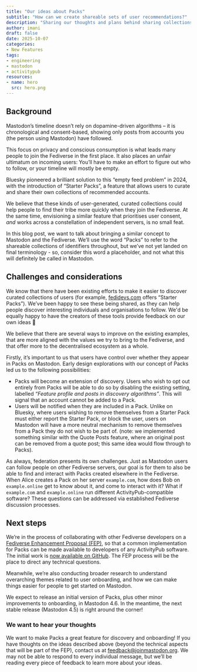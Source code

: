 ```yaml
---
title: "Our ideas about Packs"
subtitle: "How can we create shareable sets of user recommendations?"
description: "Sharing our thoughts and plans behind sharing collections of accounts in the Fediverse."
author: imani
draft: false
date: 2025-10-07
categories:
- New Features
tags:
- engineering
- mastodon
- activitypub
resources:
- name: hero
  src: hero.png
---
```


## Background

Mastodon’s timeline doesn’t rely on dopamine-driven algorithms – it is chronological and consent-based, showing only posts from accounts you (the person using Mastodon) have followed.

This focus on privacy and conscious consumption is what leads many people to join the Fediverse in the first place. It also places an unfair ultimatum on incoming users: You’ll have to make an effort to figure out who to follow, or your timeline will mostly be empty.

Bluesky pioneered a brilliant solution to this “empty feed problem” in 2024, with the introduction of “Starter Packs”, a feature that allows users to curate and share their own collections of recommended accounts.

We believe that these kinds of user-generated, curated collections could help people to find their tribe more quickly when they join the Fediverse. At the same time, envisioning a similar feature that prioritises user consent, *and* works across a constellation of independent servers, is no small feat.

In this blog post, we want to talk about bringing a similar concept to Mastodon and the Fediverse. We’ll use the word “Packs” to refer to the shareable collections of identifiers throughout, but we’ve not yet landed on final terminology - so, consider this word a placeholder, and not what this will definitely be called in Mastodon.

## Challenges and considerations

We know that there have been existing efforts to make it easier to discover curated collections of users (for example, [fedidevs.com](https://fedidevs.com/starter-packs/) offers “Starter Packs”). We’ve been happy to see these being shared, as they can help people discover interesting individuals and organisations to follow. We'd be equally happy to have the creators of these tools provide feedback on our own ideas 🙂

We believe that there are several ways to improve on the existing examples, that are more aligned with the values we try to bring to the Fediverse, and that offer more to the decentralised ecosystem as a whole.

Firstly, it’s important to us that users have control over whether they appear in Packs on Mastodon. Early design explorations with our concept of Packs led us to the following possibilities:

- Packs will become an extension of discovery. Users who wish to opt out entirely from Packs will be able to do so by disabling the existing setting, labelled *“Feature profile and posts in discovery algorithms”*. This will signal that an account cannot be added to a Pack.
- Users will be notified when they are included in a Pack. Unlike on Bluesky, where users wishing to remove themselves from a Starter Pack must either report the Starter Pack, or block the user, users on Mastodon will have a more neutral mechanism to remove themselves from a Pack they do not wish to be part of.
(note: we implemented something similar with the Quote Posts feature, where an original post can be removed from a quote post; this same idea would flow through to Packs).

As always, federation presents its own challenges. Just as Mastodon users can follow people on other Fediverse servers, our goal is for them to also be able to find and interact with Packs created elsewhere in the Fediverse. When Alice creates a Pack on her server `example.com`, how does Bob on `example.online` get to know about it, and come to interact with it? What if `example.com` and `example.online` run different ActivityPub-compatible software? These questions can be addressed via established Fediverse discussion processes.

## Next steps

We’re in the process of collaborating with other Fediverse developers on a [Fediverse Enhancement Proposal (FEP)](https://codeberg.org/fediverse/fep), so that a common implementation for Packs can be made available to developers of any ActivityPub software. The initial work is [now available on GitHub](https://github.com/mastodon/featured_collections). The FEP process will be the place to direct any technical questions.

Meanwhile, we’re also conducting broader research to understand overarching themes related to user onboarding, and how we can make things easier for people to get started on Mastodon.

We expect to release an initial version of Packs, plus other minor improvements to onboarding, in Mastodon 4.6. In the meantime, the next stable release (Mastodon 4.5) is right around the corner!

### We want to hear your thoughts

We want to make Packs a great feature for discovery and onboarding! If you have thoughts on the ideas described above (beyond the technical aspects that will be part of the FEP), contact us at [feedback@joinmastodon.org](mailto:feedback@joinmastodon.org). We may not be able to respond to every individual message, but we’ll be reading every piece of feedback to learn more about your ideas.
